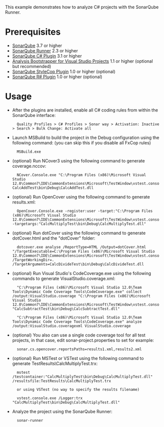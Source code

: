This example demonstrates how to analyze C# projects with the SonarQube Runner.

Prerequisites
=============
* [SonarQube](http://www.sonarsource.org/downloads/) 3.7 or higher
* [SonarQube Runner](http://docs.codehaus.org/x/N4KxDQ) 2.3 or higher
* [SonarQube C# Plugin](http://docs.codehaus.org/x/BIREDg) 3.1 or higher
* [Analysis Bootstrapper for Visual Studio Projects](http://docs.codehaus.org/x/TAA1Dg) 1.1 or higher (optional but recommended)
* [SonarQube StyleCop Plugin](http://docs.codehaus.org/x/BoNEDg) 1.0 or higher (optional)
* [SonarQube R# Plugin](http://docs.codehaus.org/x/CINEDg) 1.0 or higher (optional)

Usage
=====
* After the plugins are installed, enable all C# coding rules from within the SonarQube interface:

		Quality Profiles > C# Profiles > Sonar way > Activation: Inactive > Search > Bulk Change: Activate all

* Launch MSBuild to build the project in the Debug configuration using the following command: (you can skip this if you disable all FxCop rules)

		MSBuild.exe

* (optional) Run NCover3 using the following command to generate coverage.nccov:

		NCover.Console.exe "C:\Program Files (x86)\Microsoft Visual Studio 12.0\Common7\IDE\CommonExtensions\Microsoft\TestWindow\vstest.console.exe" CalcAddTest\bin\Debug\CalcAddTest.dll

* (optional) Run OpenCover using the following command to generate results.xml:

		OpenCover.Console.exe -register:user -target:"C:\Program Files (x86)\Microsoft Visual Studio 12.0\Common7\IDE\CommonExtensions\Microsoft\TestWindow\vstest.console.exe" -targetargs:"CalcMultiplyTest\bin\Debug\CalcMultiplyTest.dll"

* (optional) Run dotCover using the following command to generate dotCover.html and the "dotCover" folder:

		dotcover.exe analyse /ReportType=HTML /Output=dotCover.html "/TargetExecutable=C:\Program Files (x86)\Microsoft Visual Studio 12.0\Common7\IDE\CommonExtensions\Microsoft\TestWindow\vstest.console.exe" /TargetWorkingDir=. /TargetArguments=CalcDivideTest\bin\Debug\CalcDivideTest.dll

* (optional) Run Visual Studio's CodeCoverage.exe using the following commands to generate VisualStudio.coverage.xml:

		"C:\Program Files (x86)\Microsoft Visual Studio 12.0\Team Tools\Dynamic Code Coverage Tools\CodeCoverage.exe" collect /output:VisualStudio.coverage "C:\Program Files (x86)\Microsoft Visual Studio 12.0\Common7\IDE\CommonExtensions\Microsoft\TestWindow\vstest.console.exe" "CalcSubtractTest\bin\Debug\CalcSubtractTest.dll"

		"C:\Program Files (x86)\Microsoft Visual Studio 12.0\Team Tools\Dynamic Code Coverage Tools\CodeCoverage.exe" analyze /output:VisualStudio.coveragexml VisualStudio.coverage

* (optional) You also can use a single code coverage tool for all test projects, in that case, edit sonar-project.properties to set for example:

		sonar.cs.opencover.reportsPaths=results1.xml,results2.xml

* (optional) Run MSTest or VSTest using the following command to generate TestResults\CalcMultiplyTest.trx:

		mstest /testcontainer:"CalcMultiplyTest\bin\Debug\CalcMultiplyTest.dll" /resultsfile:TestResults\CalcMultiplyTest.trx

		or using VSTest (no way to specify the results filename)

		vstest.console.exe /Logger:trx "CalcMultiplyTest\bin\Debug\CalcMultiplyTest.dll"

* Analyze the project using the SonarQube Runner:

        sonar-runner
